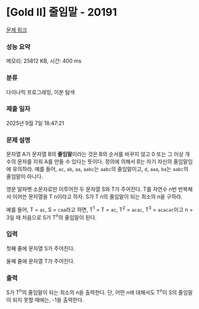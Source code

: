# [Gold II] 줄임말 - 20191 

[문제 링크](https://www.acmicpc.net/problem/20191) 

### 성능 요약

메모리: 25812 KB, 시간: 400 ms

### 분류

다이나믹 프로그래밍, 이분 탐색

### 제출 일자

2025년 9월 7일 18:47:21

### 문제 설명

<p>문자열 A가 문자열 B의 <strong>줄임말</strong>이라는 것은 B의 순서를 바꾸지 않고 0 또는 그 이상 개수의 문자를 지워 A를 만들 수 있다는 뜻이다. 정의에 의해서 B는 자기 자신의 줄임말임에 유의하라. 예를 들어, <code>ac</code>, <code>ab</code>, <code>aa</code>, <code>aabc</code>는 <code>aabc</code>의 줄임말이고, <code>d</code>, <code>aaa</code>, <code>ba</code>는 <code>aabc</code>의 줄임말이 아니다.</p>

<p>영문 알파벳 소문자로만 이루어진 두 문자열 S와 T가 주어진다. T를 자연수 n번 반복해서 이어쓴 문자열을 T n이라고 하자. S가 T n의 줄임말이 되는 최소의 n을 구하라.</p>

<p>예를 들어, T = <code>ac</code>, S = <code>caa</code>라고 하면, T<sup>1</sup> = T = <code>ac</code>, T<sup>2</sup> = <code>acac</code>, T<sup>3</sup> = <code>acacac</code>이고 n = 3일 때 처음으로 S가 T<sup>n</sup>의 줄임말이 된다.</p>

### 입력 

 <p>첫째 줄에 문자열 S가 주어진다.</p>

<p>둘째 줄에 문자열 T가 주어진다.</p>

### 출력 

 <p>S가 T<sup>n</sup>의 줄임말이 되는 최소의 n을 출력한다. 단, 어떤 n에 대해서도 T<sup>n</sup>이 S의 줄임말이 되지 못할 때에는, -1을 출력한다.</p>

